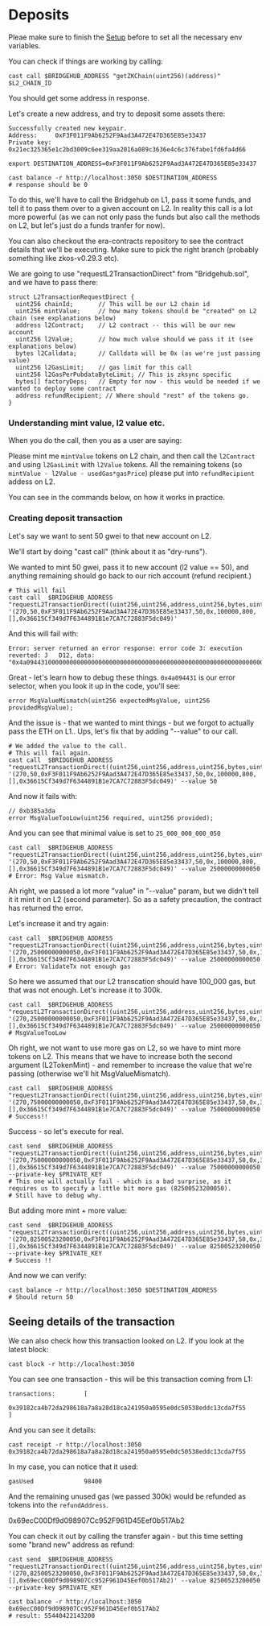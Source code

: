 # Deposits

Pleae make sure to finish the [Setup](00_setup.md) before to set all the necessary env variables.

You can check if things are working by calling:

```shell
cast call $BRIDGEHUB_ADDRESS "getZKChain(uint256)(address)" $L2_CHAIN_ID
```
You should get some address in response.


Let's create a new address, and try to deposit some assets there:

```
Successfully created new keypair.
Address:     0xF3F011F9Ab6252F9Aad3A472E47D365E85e33437
Private key: 0x21ec325365e1c2bd3009c6ee319aa2016a089c3636e4c6c376fabe1fd6fa4d66
```

```shell
export DESTINATION_ADDRESS=0xF3F011F9Ab6252F9Aad3A472E47D365E85e33437
```

```shell
cast balance -r http://localhost:3050 $DESTINATION_ADDRESS
# response should be 0
```

To do this, we'll have to call the Bridgehub on L1, pass it some funds, and tell it to pass them over to a given account on L2.
In reality this call is a lot more powerful (as we can not only pass the funds but also call the methods on L2, but let's just do a funds tranfer for now).

You can also checkout the era-contracts repository to see the contract details that we'll be executing.
Make sure to pick the right branch (probably something like zkos-v0.29.3 etc).

We are going to use "requestL2TransactionDirect" from "Bridgehub.sol", and we have to pass there:

```solidity
struct L2TransactionRequestDirect {
  uint256 chainId;       // This will be our L2 chain id
  uint256 mintValue;     // how many tokens should be "created" on L2 chain (see explanations below)
  address l2Contract;    // L2 contract -- this will be our new account
  uint256 l2Value;       // how much value should we pass it it (see explanations below)
  bytes l2Calldata;      // Calldata will be 0x (as we're just passing value)
  uint256 l2GasLimit;    // gas limit for this call 
  uint256 l2GasPerPubdataByteLimit; // This is zksync specific
  bytes[] factoryDeps;   // Empty for now - this would be needed if we wanted to deploy some contract
  address refundRecipient; // Where should "rest" of the tokens go.
}
```

### Understanding mint value, l2 value etc.

When you do the call, then you as a user are saying:

Please mint me `mintValue` tokens on L2 chain, and then call the `l2Contract` and using `l2GasLimit` with `l2Value` tokens.
All the remaining tokens (so `mintValue - l2Value - usedGas*gasPrice`) please put into `refundRecipient` addess on L2.

You can see in the commands below, on how it works in practice.

### Creating deposit transaction

Let's say we want to sent 50 gwei to that new account on L2.

We'll start by doing "cast call" (think about it as "dry-runs").

We wanted to mint 50 gwei, pass it to new account (l2 value == 50), and anything remaining should go back to our rich account (refund recipient.)

```shell
# This will fail
cast call  $BRIDGEHUB_ADDRESS "requestL2TransactionDirect((uint256,uint256,address,uint256,bytes,uint256,uint256,bytes[],address))" '(270,50,0xF3F011F9Ab6252F9Aad3A472E47D365E85e33437,50,0x,100000,800,[],0x36615Cf349d7F6344891B1e7CA7C72883F5dc049)'
```

And this will fail with:

```
Error: server returned an error response: error code 3: execution reverted: J   D12, data: "0x4a09443100000000000000000000000000000000000000000000000000000000000000320000000000000000000000000000000000000000000000000000000000000000"
```

Great - let's learn how to debug these things. `0x4a094431` is our error selector, when you look it up in the code, you'll see:

```
error MsgValueMismatch(uint256 expectedMsgValue, uint256 providedMsgValue);
```

And the issue is - that we wanted to mint things - but we forgot to actually pass the ETH on L1.. Ups, let's fix that by adding "--value" to our call.

```shell
# We added the value to the call.
# This will fail again.
cast call  $BRIDGEHUB_ADDRESS "requestL2TransactionDirect((uint256,uint256,address,uint256,bytes,uint256,uint256,bytes[],address))" '(270,50,0xF3F011F9Ab6252F9Aad3A472E47D365E85e33437,50,0x,100000,800,[],0x36615Cf349d7F6344891B1e7CA7C72883F5dc049)' --value 50
```
And now it fails with:
```
// 0xb385a3da
error MsgValueTooLow(uint256 required, uint256 provided);
```
And you can see that minimal value is set to `25_000_000_000_050`


```shell
cast call  $BRIDGEHUB_ADDRESS "requestL2TransactionDirect((uint256,uint256,address,uint256,bytes,uint256,uint256,bytes[],address))" '(270,50,0xF3F011F9Ab6252F9Aad3A472E47D365E85e33437,50,0x,100000,800,[],0x36615Cf349d7F6344891B1e7CA7C72883F5dc049)' --value 25000000000050
# Error: Msg Value mismatch.
```

Ah right, we passed a lot more "value" in "--value" param, but we didn't tell it it mint it on L2 (second parameter). So as a safety precaution, the contract has returned the error.

Let's increase it and try again:

```shell
cast call  $BRIDGEHUB_ADDRESS "requestL2TransactionDirect((uint256,uint256,address,uint256,bytes,uint256,uint256,bytes[],address))" '(270,25000000000050,0xF3F011F9Ab6252F9Aad3A472E47D365E85e33437,50,0x,100000,800,[],0x36615Cf349d7F6344891B1e7CA7C72883F5dc049)' --value 25000000000050
# Error: ValidateTx not enough gas
```

So here we assumed that our L2 transcation should have 100_000 gas, but that was not enough. Let's increase it to 300k.

```shell
cast call  $BRIDGEHUB_ADDRESS "requestL2TransactionDirect((uint256,uint256,address,uint256,bytes,uint256,uint256,bytes[],address))" '(270,25000000000050,0xF3F011F9Ab6252F9Aad3A472E47D365E85e33437,50,0x,300000,800,[],0x36615Cf349d7F6344891B1e7CA7C72883F5dc049)' --value 25000000000050
# MsgValueTooLow
```

Oh right, we not want to use more gas on L2, so we have to mint more tokens on L2. This means that we have to increase both the second argument (L2TokenMint) - and remember to increase the value that we're passing (otherwise we'll hit MsgValueMismatch).

```shell
cast call  $BRIDGEHUB_ADDRESS "requestL2TransactionDirect((uint256,uint256,address,uint256,bytes,uint256,uint256,bytes[],address))" '(270,75000000000050,0xF3F011F9Ab6252F9Aad3A472E47D365E85e33437,50,0x,300000,800,[],0x36615Cf349d7F6344891B1e7CA7C72883F5dc049)' --value 75000000000050
# Success!!
```

Success - so let's execute for real.

```shell
cast send  $BRIDGEHUB_ADDRESS "requestL2TransactionDirect((uint256,uint256,address,uint256,bytes,uint256,uint256,bytes[],address))" '(270,75000000000050,0xF3F011F9Ab6252F9Aad3A472E47D365E85e33437,50,0x,300000,800,[],0x36615Cf349d7F6344891B1e7CA7C72883F5dc049)' --value 75000000000050  --private-key $PRIVATE_KEY
# This one will actually fail - which is a bad surprise, as it requires us to specify a little bit more gas (82500523200050).
# Still have to debug why.
```

But adding more mint + more value:

```shell
cast send  $BRIDGEHUB_ADDRESS "requestL2TransactionDirect((uint256,uint256,address,uint256,bytes,uint256,uint256,bytes[],address))" '(270,82500523200050,0xF3F011F9Ab6252F9Aad3A472E47D365E85e33437,50,0x,300000,800,[],0x36615Cf349d7F6344891B1e7CA7C72883F5dc049)' --value 82500523200050 --private-key $PRIVATE_KEY
# Success !!
```

And now we can verify:

```shell
cast balance -r http://localhost:3050 $DESTINATION_ADDRESS
# Should return 50
```


## Seeing details of the transaction

We can also check how this transaction looked on L2.
If you look at the latest block:

```shell
cast block -r http://localhost:3050 
```

You can see one transaction - this will be this transaction coming from L1:

```
transactions:        [
        0x39182ca4b72da298618a7a8a28d18ca241950a0595e0dc50538eddc13cda7f55
]
```
And you can see it details:

```shell
cast receipt -r http://localhost:3050 0x39182ca4b72da298618a7a8a28d18ca241950a0595e0dc50538eddc13cda7f55
```

In my case, you can notice that it used:

```
gasUsed              98400
```

And the remaining unused gas (we passed 300k) would be refunded as tokens into the `refundAddress`.

0x69ecC00Df9d098907Cc952F961D45Eef0b517Ab2

You can check it out by calling the transfer again - but this time setting some "brand new" address as refund:

```
cast send  $BRIDGEHUB_ADDRESS "requestL2TransactionDirect((uint256,uint256,address,uint256,bytes,uint256,uint256,bytes[],address))" '(270,82500523200050,0xF3F011F9Ab6252F9Aad3A472E47D365E85e33437,50,0x,300000,800,[],0x69ecC00Df9d098907Cc952F961D45Eef0b517Ab2)' --value 82500523200050 --private-key $PRIVATE_KEY
```

```
cast balance -r http://localhost:3050 0x69ecC00Df9d098907Cc952F961D45Eef0b517Ab2
# result: 55440422143200
```
